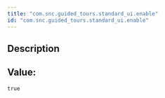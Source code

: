```yaml
---
title: "com.snc.guided_tours.standard_ui.enable"
id: "com.snc.guided_tours.standard_ui.enable"
---
```

## Description



## Value: 
```
true
```
